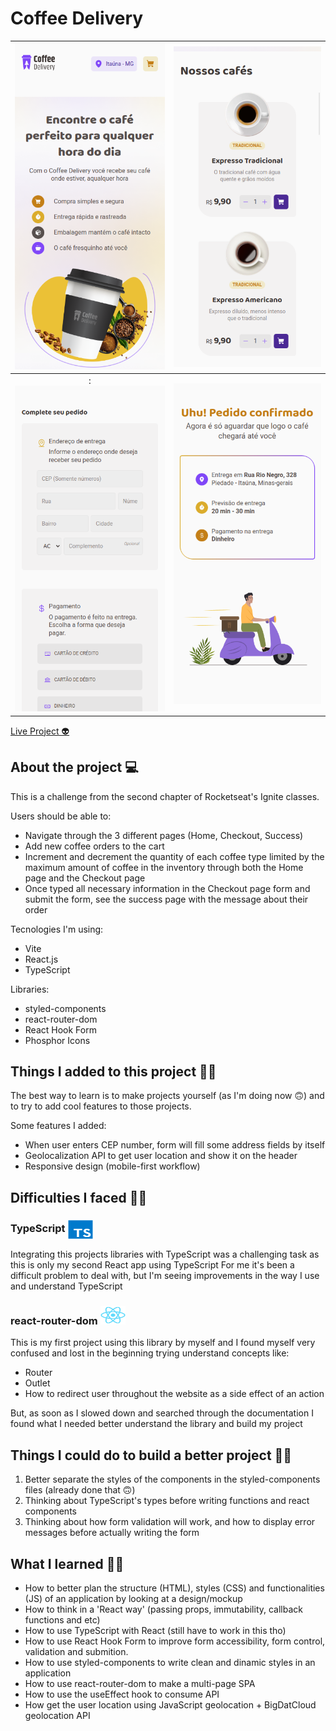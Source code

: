 # Coffee Delivery

![](screenshots/home.png)      |  ![](screenshots/home2.png)
:-------------------------:|:-------------------------:
:![](screenshots/checkout.png)      |  ![](screenshots/success.png)

<a href="https://damasio-coffee-delivery.netlify.app" target="_blank">Live Project 👽</a>
        
## About the project 💻
This is a challenge from the second chapter of Rocketseat's Ignite classes.

Users should be able to:
- Navigate through the 3 different pages (Home, Checkout, Success)
- Add new coffee orders to the cart
- Increment and decrement the quantity of each coffee type limited by the maximum amount of coffee in the inventory through both the Home page and the Checkout page
- Once typed all necessary information in the Checkout page form and submit the form, see the success page with the message about their order

Tecnologies I'm using:
- Vite
- React.js
- TypeScript

Libraries:
- styled-components
- react-router-dom
- React Hook Form
- Phosphor Icons

## Things I added to this project 👨‍💻
The best way to learn is to make projects yourself (as I'm doing now 🙃) and to try to add cool features to those projects.

Some features I added:
- When user enters CEP number, form will fill some address fields by itself
- Geolocalization API to get user location and show it on the header 
- Responsive design (mobile-first workflow)

## Difficulties I faced 🤷‍♂️
### TypeScript <img align="center" alt="ts" height="30" width="40" src="https://raw.githubusercontent.com/devicons/devicon/master/icons/typescript/typescript-original.svg">
Integrating this projects libraries with TypeScript was a challenging task as this is only my second React app using TypeScript
For me it's been a difficult problem to deal with, but I'm seeing improvements in the way I use and understand TypeScript

### react-router-dom <img alt="react" height="30" width="40" src="https://github.com/devicons/devicon/blob/master/icons/react/react-original.svg">
This is my first project using this library by myself and I found myself very confused and lost in the beginning trying understand concepts like:
- Router
- Outlet
- How to redirect user throughout the website as a side effect of an action

But, as soon as I slowed down and searched through the documentation I found what I needed better understand the library and build my project

## Things I could do to build a better project 👨‍🏭
1. Better separate the styles of the components in the styled-components files (already done that 🙃)
2. Thinking about TypeScript's types before writing functions and react components
3. Thinking about how form validation will work, and how to display error messages before actually writing the form

## What I learned 👨‍🏫
- How to better plan the structure (HTML), styles (CSS) and functionalities (JS) of an application by looking at a design/mockup
- How to think in a 'React way' (passing props, immutability, callback functions and etc)
- How to use TypeScript with React (still have to work in this tho)
- How to use React Hook Form to improve form accessibility, form control, validation and submition.
- How to use styled-components to write clean and dinamic styles in an application
- How to use react-router-dom to make a multi-page SPA 
- How to use the useEffect hook to consume API
- How get the user location using JavaScript geolocation + BigDatCloud geolocation API
